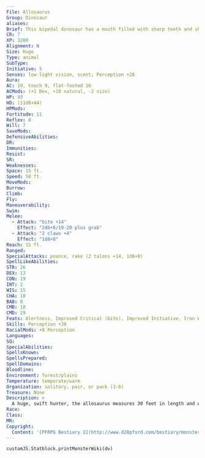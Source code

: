 ```yaml
---
File: Allosaurus
Group: Dinosaur
aliases: 
Brief: This bipedal dinosaur has a mouth filled with sharp teeth and short, powerful arms that end in sharp claws.
CR: 7
XP: 3200
Alignment: N
Size: Huge
Type: animal
SubType: 
Initiative: 5
Senses: low-light vision, scent; Perception +28
Aura: 
AC: 19, touch 9, flat-footed 18
ACMods: (+1 Dex, +10 natural, -2 size)
HP: 93
HD: (11d8+44)
HPMods: 
Fortitude: 11
Reflex: 8
Will: 7
SaveMods: 
DefensiveAbilities: 
DR: 
Immunities: 
Resist: 
SR: 
Weaknesses: 
Space: 15 ft.
Speed: 50 ft.
MoveMods: 
Burrow: 
Climb: 
Fly: 
Maneuverability: 
Swim: 
Melee: 
  - Attack: "bite +14"
    Effect: "2d6+8/19-20 plus grab"
  - Attack: "2 claws +4"
    Effect: "1d8+8"
Reach: 15 ft.
Ranged: 
SpecialAttacks: pounce, rake (2 talons +14, 1d8+8)
SpellLikeAbilities: 
STR: 26
DEX: 13
CON: 19
INT: 2
WIS: 15
CHA: 10
BAB: 8
CMB: 18
CMD: 29
Feats: Alertness, Improved Critical (bite), Improved Initiative, Iron Will, Nimble Moves, Run
Skills: Perception +30
RacialMods: +8 Perception
Languages: 
SQ: 
SpecialAbilities: 
SpellsKnown: 
SpellsPrepared: 
SpellDomains: 
Bloodline: 
Environment: forest/plains
Temperature: temperate/warm
Organization: solitary, pair, or pack (3-6)
Treasure: None
Description: >
  A huge, swift hunter, the allosaurus measures 30 feet in length and weighs 10,000 pounds.   ALLOSAURUS COMPANIONS  Starting Statistics: Size Medium, Speed 40 ft.; AC +4 natural armor; Attack bite (1d6), 2 claws (1d4); Ability Scores Str 14, Dex 16, Con 10, Int 2, Wis 15, Cha 10; Special Qualities low-light vision, scent.  7th-Level Advancement: Size Large; AC +2 natural armor; Attack bite (1d8), 2 claws (1d6); Ability Scores Str +8, Dex -2, Con +4; Special Qualities grab, pounce.
Race: 
Class: 
MR: 
Copyright:
  Content: '[PFRPG Bestiary 2](http://www.d20pfsrd.com/bestiary/monster-listings/animals/dinosaur/allosaurus)'
---
```

```dataviewjs
customJS.Statblock.printMonsterWiki(dv)
```
